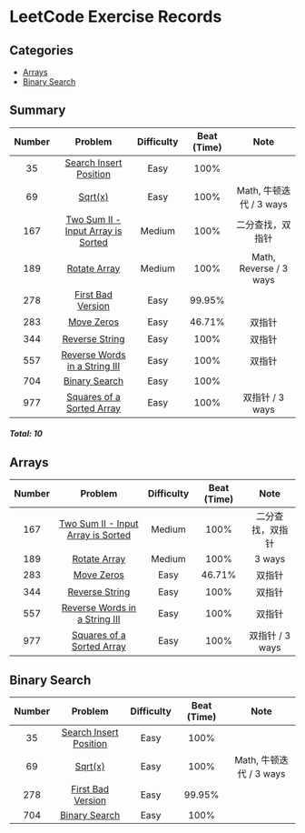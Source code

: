 # LeetCode Exercise Records

## Categories
* [Arrays](#arrays)
* [Binary Search](#binary-search)

###
## Summary
| Number |                              Problem                              | Difficulty | Beat (Time) |          Note          |
|:------:|:-----------------------------------------------------------------:|:----------:|:-----------:|:----------------------:|
|   35   |      [Search Insert Position](src/SearchInsertPosition.java)      |    Easy    |    100%     |                        |
|   69   |                     [Sqrt(x)](src/Sqrt.java)                      |    Easy    |    100%     |  Math, 牛顿迭代 / 3 ways   |
|  167   |      [Two Sum II - Input Array is Sorted](src/TwoSumII.java)      |   Medium   |    100%     |        二分查找，双指针        |
|  189   |               [Rotate Array](src/RotateArray.java)                |   Medium   |    100%     | Math, Reverse / 3 ways |
|  278   |           [First Bad Version](src/FirstBadVersion.java)           |    Easy    |   99.95%    |                        |
|  283   |                 [Move Zeros](src/MoveZeros.java)                  |    Easy    |   46.71%    |          双指针           |
|  344   |             [Reverse String](src/ReverseString.java)              |    Easy    |    100%     |          双指针           |
|  557   | [Reverse Words in a String III](src/ReverseWordsInStringIII.java) |    Easy    |    100%     |          双指针           |
|  704   |              [Binary Search](src/BinarySearch.java)               |    Easy    |    100%     |                        |
|  977   |     [Squares of a Sorted Array](src/SquaresSortedArray.java)      |    Easy    |    100%     |      双指针 / 3 ways      |
##### Total: 10

###
## Arrays
| Number |                              Problem                              | Difficulty | Beat (Time) |     Note     |
|:------:|:-----------------------------------------------------------------:|:----------:|:-----------:|:------------:|
|  167   |      [Two Sum II - Input Array is Sorted](src/TwoSumII.java)      |   Medium   |    100%     |   二分查找，双指针   |
|  189   |               [Rotate Array](src/RotateArray.java)                |   Medium   |    100%     |    3 ways    |
|  283   |                 [Move Zeros](src/MoveZeros.java)                  |    Easy    |   46.71%    |     双指针      |
|  344   |             [Reverse String](src/ReverseString.java)              |    Easy    |    100%     |     双指针      |
|  557   | [Reverse Words in a String III](src/ReverseWordsInStringIII.java) |    Easy    |    100%     |     双指针      |
|  977   |     [Squares of a Sorted Array](src/SquaresSortedArray.java)      |    Easy    |    100%     | 双指针 / 3 ways |

###
## Binary Search
| Number |                         Problem                         | Difficulty | Beat (Time) |        Note         |
|:------:|:-------------------------------------------------------:|:----------:|:-----------:|:-------------------:|
|   35   | [Search Insert Position](src/SearchInsertPosition.java) |    Easy    |    100%     |                     |
|   69   |                [Sqrt(x)](src/Sqrt.java)                 |    Easy    |    100%     | Math, 牛顿迭代 / 3 ways |
|  278   |      [First Bad Version](src/FirstBadVersion.java)      |    Easy    |   99.95%    |                     |
|  704   |         [Binary Search](src/BinarySearch.java)          |    Easy    |    100%     |                     |


